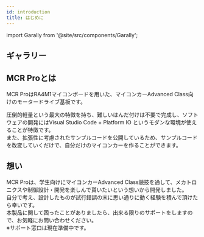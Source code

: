 ```yaml
---
id: introduction
title: はじめに
---
```


import Garally from '@site/src/components/Garally';

## ギャラリー
<Garally />


## MCR Proとは
MCR ProはRA4M1マイコンボードを用いた、マイコンカーAdvanced Class向けのモータードライブ基板です。  

圧倒的軽量という最大の特徴を持ち、難しいはんだ付けは不要で完成し、ソフトウェアの開発にはVisual Studio Code + Platform IO というモダンな環境が使えることが特徴です。  
また、拡張性に考慮されたサンプルコードを公開しているため、サンプルコードを改変していくだけで、自分だけのマイコンカーを作ることができます。  

## 想い
MCR Proは、学生向けにマイコンカーAdvanced Class競技を通して、メカトロニクスや制御設計・開発を楽しんで貰いたいという想いから開発しました。  
自分で考え、設計したものが試行錯誤の末に思い通りに動く経験を積んで頂けたら幸いです。  
本製品に関して困ったことがありましたら、出来る限りのサポートをしますので、お気軽にお問い合わせください。  
※サポート窓口は現在準備中です。



